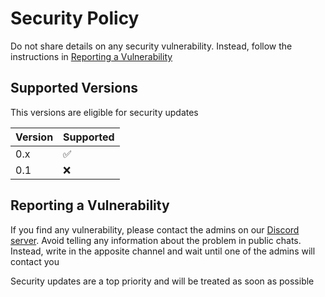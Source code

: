 # Security Policy
Do not share details on any security vulnerability. Instead, follow the instructions in [Reporting a Vulnerability](#reporting-a-vulnerability)

## Supported Versions
This versions are eligible for security updates

| Version | Supported          |
| ------- | ------------------ |
| 0.x     | :white_check_mark: |
| 0.1     | :x:                |

## Reporting a Vulnerability
If you find any vulnerability, please contact the admins on our [Discord server](https://discord.gg/pgDje8S3Ed). Avoid telling any information about the problem in public chats. Instead, write in the apposite channel and wait until one of the admins will contact you

Security updates are a top priority and will be treated as soon as possible